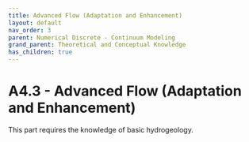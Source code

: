 ```yaml
---
title: Advanced Flow (Adaptation and Enhancement)
layout: default
nav_order: 3
parent: Numerical Discrete - Continuum Modeling
grand_parent: Theoretical and Conceptual Knowledge
has_children: true
---
```

<script
  src="https://cdn.mathjax.org/mathjax/latest/MathJax.js?config=TeX-AMS-MML_HTMLorMML"
  type="text/javascript">
</script>

# A4.3 - Advanced Flow (Adaptation and Enhancement)

This part requires the knowledge of basic hydrogeology. 
